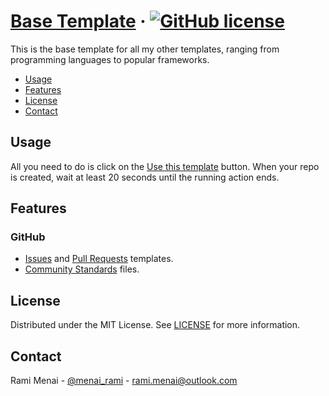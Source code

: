 # [Base Template](./README.md) &middot; [![GitHub license]](./LICENSE)

This is the base template for all my other templates, ranging from programming languages to popular frameworks.

<!-- Table of Contents -->

- [Usage](#usage)
- [Features](#features)
- [License](#license)
- [Contact](#contact)

## Usage

All you need to do is click on the [Use this template] button. When your repo is created, wait at least 20 seconds until
the running action ends.

## Features

### GitHub

* [Issues](./.github/ISSUE_TEMPLATE) and [Pull Requests](./.github/pull_request_template.md) templates.
* [Community Standards] files.

## License

Distributed under the MIT License. See [LICENSE](./LICENSE) for more information.

## Contact

Rami Menai - [@menai_rami][Twitter] - [rami.menai@outlook.com][Email]


<!-- Social Media links -->

[Twitter]: https://twitter.com/menai_rami

[Email]: mailto:rami.menai@outlook.com

<!-- Repository links -->

[Use this template]: https://github.com/boilercodes/base/generate

[Community Standards]: https://github.com/boilercodes/base/community

<!-- Shields.io links -->

[GitHub license]: https://img.shields.io/badge/license-MIT-blue.svg
